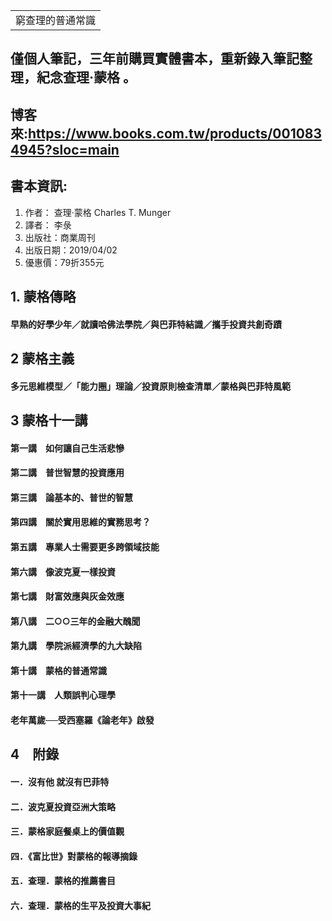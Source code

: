 <table>
    <tr>
        <td>窮查理的普通常識</td>
    </tr>
</table>

## 僅個人筆記，三年前購買實體書本，重新錄入筆記整理，紀念查理‧蒙格 。
## 博客來:https://www.books.com.tw/products/0010834945?sloc=main
## 書本資訊:
1. 作者： 查理‧蒙格   Charles T. Munger
2. 譯者： 李彔
3. 出版社：商業周刊  
4. 出版日期：2019/04/02
5. 優惠價：79折355元


## 1. 蒙格傳略
#### 早熟的好學少年／就讀哈佛法學院／與巴菲特結識／攜手投資共創奇蹟

## 2  蒙格主義
#### 多元思維模型／「能力圈」理論／投資原則檢查清單／蒙格與巴菲特風範

## 3  蒙格十一講
#### 第一講　如何讓自己生活悲慘
#### 第二講　普世智慧的投資應用
#### 第三講　論基本的、普世的智慧
#### 第四講　關於實用思維的實務思考？
#### 第五講　專業人士需要更多跨領域技能
#### 第六講　像波克夏一樣投資
#### 第七講　財富效應與灰金效應
#### 第八講　二○○三年的金融大醜聞
#### 第九講　學院派經濟學的九大缺陷
#### 第十講　蒙格的普通常識
#### 第十一講　人類誤判心理學
#### 老年萬歲──受西塞羅《論老年》啟發

## 4　附錄
#### 一．沒有他 就沒有巴菲特
#### 二．波克夏投資亞洲大策略
#### 三．蒙格家庭餐桌上的價值觀
#### 四．《富比世》對蒙格的報導摘錄
#### 五．查理．蒙格的推薦書目
#### 六．查理．蒙格的生平及投資大事紀
